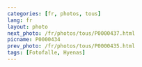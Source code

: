 ```yaml
---
categories: [fr, photos, tous]
lang: fr
layout: photo
next_photo: /fr/photos/tous/P0000437.html
picname: P0000434
prev_photo: /fr/photos/tous/P0000435.html
tags: [Fotofalle, Hyenas]
---
```

